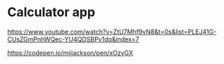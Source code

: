 # Calculator app

https://www.youtube.com/watch?v=ZtU7Mhf9vN8&t=0s&list=PLEJ41G-CUsZGmPnhWQec-YU4QDSBPv1dq&index=7

https://codepen.io/mjijackson/pen/xOzyGX